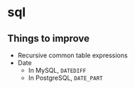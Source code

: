 # sql

## Things to improve

- Recursive common table expressions
- Date
  - In MySQL, `DATEDIFF`
  - In PostgreSQL, `DATE_PART`
